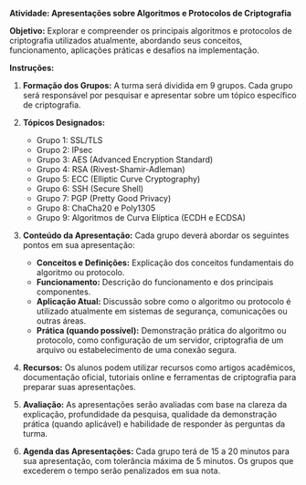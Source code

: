 **Atividade: Apresentações sobre Algoritmos e Protocolos de Criptografia**

**Objetivo:** Explorar e compreender os principais algoritmos e protocolos de criptografia utilizados atualmente, abordando seus conceitos, funcionamento, aplicações práticas e desafios na implementação.

**Instruções:**
1. **Formação dos Grupos:** A turma será dividida em 9 grupos. Cada grupo será responsável por pesquisar e apresentar sobre um tópico específico de criptografia.

2. **Tópicos Designados:**
   - Grupo 1: SSL/TLS
   - Grupo 2: IPsec
   - Grupo 3: AES (Advanced Encryption Standard)
   - Grupo 4: RSA (Rivest-Shamir-Adleman)
   - Grupo 5: ECC (Elliptic Curve Cryptography)
   - Grupo 6: SSH (Secure Shell)
   - Grupo 7: PGP (Pretty Good Privacy)
   - Grupo 8: ChaCha20 e Poly1305
   - Grupo 9: Algoritmos de Curva Elíptica (ECDH e ECDSA)

3. **Conteúdo da Apresentação:** Cada grupo deverá abordar os seguintes pontos em sua apresentação:
   - **Conceitos e Definições:** Explicação dos conceitos fundamentais do algoritmo ou protocolo.
   - **Funcionamento:** Descrição do funcionamento e dos principais componentes.
   - **Aplicação Atual:** Discussão sobre como o algoritmo ou protocolo é utilizado atualmente em sistemas de segurança, comunicações ou outras áreas.
   - **Prática (quando possível):** Demonstração prática do algoritmo ou protocolo, como configuração de um servidor, criptografia de um arquivo ou estabelecimento de uma conexão segura.

4. **Recursos:** Os alunos podem utilizar recursos como artigos acadêmicos, documentação oficial, tutoriais online e ferramentas de criptografia para preparar suas apresentações.

5. **Avaliação:** As apresentações serão avaliadas com base na clareza da explicação, profundidade da pesquisa, qualidade da demonstração prática (quando aplicável) e habilidade de responder às perguntas da turma.

6. **Agenda das Apresentações:** Cada grupo terá de 15 a 20 minutos para sua apresentação, com tolerância máxima de 5 minutos. Os grupos que excederem o tempo serão penalizados em sua nota.
